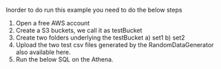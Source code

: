 Inorder to do run this example you need to do the below steps 
  1) Open a free AWS account
  2) Create a S3 buckets, we call it as testBucket 
  3) Create two folders underlying the testBucket
    a) set1
    b) set2
  4) Upload the two test csv files generated by the RandomDataGenerator also available here.
  5) Run the below SQL on the Athena.
  
